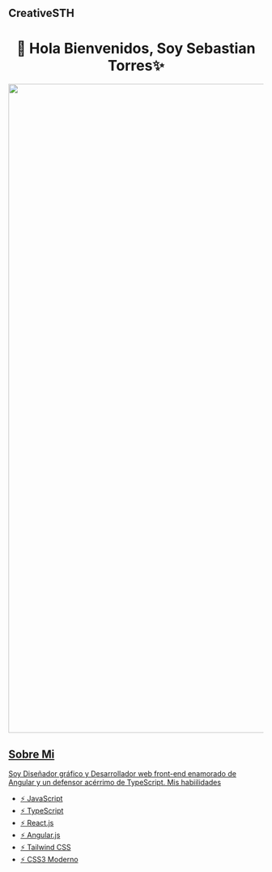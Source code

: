 ## CreativeSTH
<h1 align="center">👋 Hola Bienvenidos, Soy Sebastian Torres✨</h1> 
<div align="center">
<a href="https://www.linkedin.com/in/creativesth/">
  <img src="https://i.ibb.co/ZVPcXTS/mybanner.jpg" width=1280
</a>
</div>

<!--
**CreativeSTH/CreativeSTH** is a ✨ _special_ ✨ repository because its `README.md` (this file) appears on your GitHub profile.
-->
## Sobre Mi
Soy Diseñador gráfico y Desarrollador web front-end enamorado de Angular y un defensor acérrimo de TypeScript. 
Mis habiilidades
- ⚡ JavaScript
- ⚡ TypeScript
- ⚡ React.js
- ⚡ Angular.js
- ⚡ Tailwind CSS
- ⚡ CSS3 Moderno

